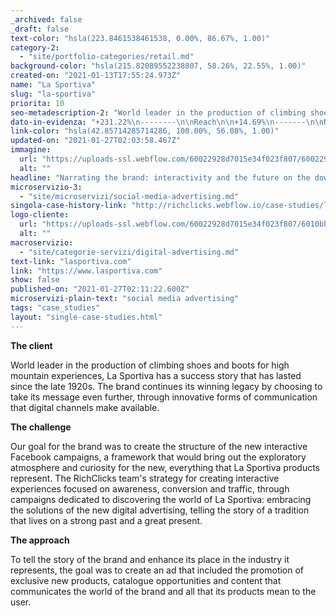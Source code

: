 ```yaml
---
_archived: false
_draft: false
text-color: "hsla(223.8461538461538, 0.00%, 86.67%, 1.00)"
category-2:
  - "site/portfolio-categories/retail.md"
background-color: "hsla(215.82089552238807, 58.26%, 22.55%, 1.00)"
created-on: "2021-01-13T17:55:24.973Z"
name: "La Sportiva"
slug: "la-sportiva"
priorita: 10
seo-metadescription-2: "World leader in the production of climbing shoes and boots for high mountain experiences, Read more to discover more about our work!"
dato-in-evidenza: "+231.22%\n--------\n\nReach\n\n+14.69%\n-------\n\nNew Users via Facebook\n\nBrand Awareness\n---------------\n\nThrough Facebook Instant Experiences"
link-color: "hsla(42.85714285714286, 100.00%, 56.08%, 1.00)"
updated-on: "2021-01-27T02:03:58.467Z"
immagine:
  url: "https://uploads-ssl.webflow.com/60022928d7015e34f023f807/60022928d7015e166923fbc1_lasportiva-bg.jpg"
  alt: ""
headline: "Narrating the brand: interactivity and the future on the downhill slide"
microservizio-3:
  - "site/microservizi/social-media-advertising.md"
singola-case-history-link: "http://richclicks.webflow.io/case-studies/la-sportiva"
logo-cliente:
  url: "https://uploads-ssl.webflow.com/60022928d7015e34f023f807/6010bbac122bab9640eee544_60022928d7015ec0a623fb6d_client_0000s_0000_1507448374.png"
  alt: ""
macroservizio:
  - "site/categorie-servizi/digital-advertising.md"
text-link: "lasportiva.com"
link: "https://www.lasportiva.com"
show: false
published-on: "2021-01-27T02:11:22.600Z"
microservizi-plain-text: "social media advertising"
tags: "case_studies"
layout: "single-case-studies.html"
---
```


**The client**

World leader in the production of climbing shoes and boots for high mountain experiences, La Sportiva has a success story that has lasted since the late 1920s. The brand continues its winning legacy by choosing to take its message even further, through innovative forms of communication that digital channels make available.

**The challenge**

Our goal for the brand was to create the structure of the new interactive Facebook campaigns, a framework that would bring out the exploratory atmosphere and curiosity for the new, everything that La Sportiva products represent. The RichClicks team's strategy for creating interactive experiences focused on awareness, conversion and traffic, through campaigns dedicated to discovering the world of La Sportiva: embracing the solutions of the new digital advertising, telling the story of a tradition that lives on a strong past and a great present.

**The approach**

To tell the story of the brand and enhance its place in the industry it represents, the goal was to create an ad that included the promotion of exclusive new products, catalogue opportunities and content that communicates the world of the brand and all that its products mean to the user.
